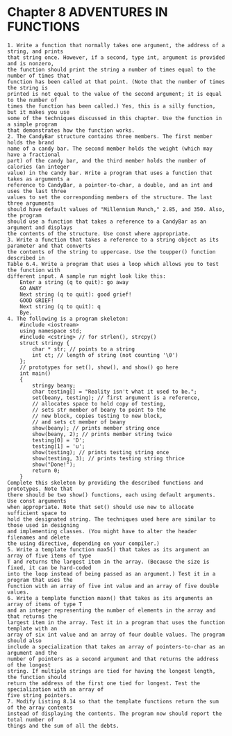 # Chapter 8 ADVENTURES IN FUNCTIONS

	1. Write a function that normally takes one argument, the address of a string, and prints
	that string once. However, if a second, type int, argument is provided and is nonzero,
	the function should print the string a number of times equal to the number of times that
	function has been called at that point. (Note that the number of times the string is
	printed is not equal to the value of the second argument; it is equal to the number of
	times the function has been called.) Yes, this is a silly function, but it makes you use
	some of the techniques discussed in this chapter. Use the function in a simple program
	that demonstrates how the function works.
	2. The CandyBar structure contains three members. The first member holds the brand
	name of a candy bar. The second member holds the weight (which may have a fractional
	part) of the candy bar, and the third member holds the number of calories (an integer
	value) in the candy bar. Write a program that uses a function that takes as arguments a
	reference to CandyBar, a pointer-to-char, a double, and an int and uses the last three
	values to set the corresponding members of the structure. The last three arguments
	should have default values of "Millennium Munch," 2.85, and 350. Also, the program
	should use a function that takes a reference to a CandyBar as an argument and displays
	the contents of the structure. Use const where appropriate.
	3. Write a function that takes a reference to a string object as its parameter and that converts
	the contents of the string to uppercase. Use the toupper() function described in
	Table 6.4. Write a program that uses a loop which allows you to test the function with
	different input. A sample run might look like this:
		Enter a string (q to quit): go away
		GO AWAY
		Next string (q to quit): good grief!
		GOOD GRIEF!
		Next string (q to quit): q
		Bye.
	4. The following is a program skeleton:
		#include <iostream>
		using namespace std;
		#include <cstring> // for strlen(), strcpy()
		struct stringy {
			char * str; // points to a string
			int ct; // length of string (not counting '\0')
		};
		// prototypes for set(), show(), and show() go here
		int main()
		{
			stringy beany;
			char testing[] = "Reality isn't what it used to be.";
			set(beany, testing); // first argument is a reference,
			// allocates space to hold copy of testing,
			// sets str member of beany to point to the
			// new block, copies testing to new block,
			// and sets ct member of beany
			show(beany); // prints member string once
			show(beany, 2); // prints member string twice
			testing[0] = 'D';
			testing[1] = 'u';
			show(testing); // prints testing string once
			show(testing, 3); // prints testing string thrice
			show("Done!");
			return 0;
		}
	Complete this skeleton by providing the described functions and prototypes. Note that
	there should be two show() functions, each using default arguments. Use const arguments
	when appropriate. Note that set() should use new to allocate sufficient space to
	hold the designated string. The techniques used here are similar to those used in designing
	and implementing classes. (You might have to alter the header filenames and delete
	the using directive, depending on your compiler.)
	5. Write a template function max5() that takes as its argument an array of five items of type
	T and returns the largest item in the array. (Because the size is fixed, it can be hard-coded
	into the loop instead of being passed as an argument.) Test it in a program that uses the
	function with an array of five int value and an array of five double values.
	6. Write a template function maxn() that takes as its arguments an array of items of type T
	and an integer representing the number of elements in the array and that returns the
	largest item in the array. Test it in a program that uses the function template with an
	array of six int value and an array of four double values. The program should also
	include a specialization that takes an array of pointers-to-char as an argument and the
	number of pointers as a second argument and that returns the address of the longest
	string. If multiple strings are tied for having the longest length, the function should
	return the address of the first one tied for longest. Test the specialization with an array of
	five string pointers.
	7. Modify Listing 8.14 so that the template functions return the sum of the array contents
	instead of displaying the contents. The program now should report the total number of
	things and the sum of all the debts.

